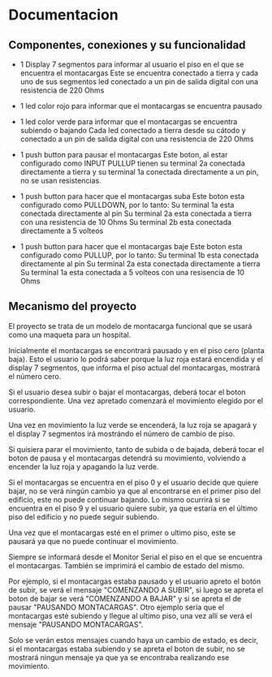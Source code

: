 # Documentacion 

## Componentes, conexiones y su funcionalidad

- 1 Display 7 segmentos para informar al usuario el piso en el que se encuentra el montacargas
  Este se encuentra conectado a tierra y cada uno de sus segmentos led conectado a un pin de salida digital con una resistencia de 220 Ohms

- 1 led color rojo para informar que el montacargas se encuentra pausado
- 1 led color verde para informar que el montacargas se encuentra subiendo o bajando 
  Cada led conectado a tierra desde su cátodo y conectado a un pin de salida digital con una resistencia de 220 Ohms

- 1 push button para pausar el montacargas
  Este boton, al estar configurado como INPUT PULLUP tienen su terminal 2a conectada directamente a tierra y su terminal 1a conectada directamente a un pin, no se usan resistencias. 

- 1 push button para hacer que el montacargas suba
  Este boton esta configurado como PULLDOWN, por lo tanto:
  Su terminal 1a esta conectada directamente al pin
  Su terminal 2a esta conectada a tierra con una resistencia de 10 Ohms
  Su terminal 2b esta conectada directamente a 5 volteos

- 1 push button para hacer que el montacargas baje 
  Este boton esta configurado como PULLUP, por lo tanto:
  Su terminal 1b esta conectada directamente al pin
  Su terminal 2a esta conectada directamente a tierra
  Su terminal 1a esta conectada a 5 volteos con una resisencia de 10 Ohms

## Mecanismo del proyecto

El proyecto se trata de un modelo de montacarga funcional que se usará como una maqueta para un hospital. 

Inicialmente el montacargas se encontrará pausado y en el piso cero (planta baja). Esto el usuario lo podrá saber porque la luz roja estará encendida y el display 7 segmentos, que informa el piso actual del montacargas, mostrará el número cero.

Si el usuario desea subir o bajar el montacargas, deberá tocar el boton correspondiente. Una vez apretado comenzará el movimiento elegido por el usuario. 

Una vez en movimiento la luz verde se encenderá, la luz roja se apagará y el display 7 segmentos irá mostrándo el número de cambio de piso.

Si quisiera parar el movimiento, tanto de subida o de bajada, deberá tocar el boton de pausa y el montacargas detendrá su movimiento, volviendo a encender la luz roja y apagando la luz verde.

Si el montacargas se encuentra en el piso 0 y el usuario decide que quiere bajar, no se verá ningún cambio ya que al encontrarse en el primer piso del edificio, este no puede continuar bajando. 
Lo mismo ocurrirá si se encuentra en el piso 9 y el usuario quiere subir, ya que estaría en el último piso del edificio y no puede seguir subiendo. 

Una vez que el montacargas esté en el primer o ultimo piso, este se pausará ya que no puede continuar el movimiento.

Siempre se informará desde el Monitor Serial el piso en el que se encuentra el montacargas. También se imprimirá el cambio de estado del mismo.

Por ejemplo, si el montacargas estaba pausado y el usuario apreto el botón de subir, se verá el mensaje "COMENZANDO A SUBIR", si luego se apreta el boton de bajar se verá "COMENZANDO A BAJAR" y si se apreta el de pausar "PAUSANDO MONTACARGAS".
Otro ejemplo sería que el montacargas esté subiendo y llegue al ultimo piso, una vez allí se verá el mensaje "PAUSANDO MONTACARGAS". 

Solo se verán estos mensajes cuando haya un cambio de estado, es decir, si el montacargas estaba subiendo y se apreta el boton de subir, no se mostrará ningun mensaje ya que ya se encontraba realizando ese movimiento. 